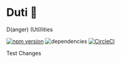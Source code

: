 # Duti :poop:

D(anger) (Uti)lities

[![npm version](https://badge.fury.io/js/duti.svg)](https://badge.fury.io/js/duti)
![dependencies](https://david-dm.org/smartprocure/duti.svg)
[![CircleCI](https://circleci.com/gh/smartprocure/duti/tree/master.svg?style=svg)](https://circleci.com/gh/smartprocure/duti/tree/master)

Test Changes
